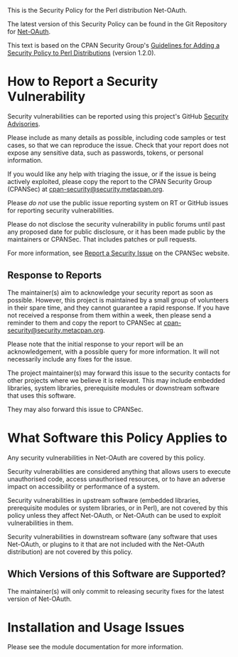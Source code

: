 This is the Security Policy for the Perl distribution Net-OAuth.

The latest version of this Security Policy can be found in the
Git Repository for [Net-OAuth](https://github.com/keeth/Net-OAuth).

This text is based on the CPAN Security Group's
[Guidelines for Adding a Security Policy to Perl Distributions](https://security.metacpan.org/docs/guides/security-policy-for-authors.html)
(version 1.2.0).

# How to Report a Security Vulnerability

Security vulnerabilities can be reported using this project's GitHub
[Security Advisories](https://github.com/keeth/Net-OAuth/security/advisories).

Please include as many details as possible, including code samples
or test cases, so that we can reproduce the issue.  Check that your
report does not expose any sensitive data, such as passwords,
tokens, or personal information.

If you would like any help with triaging the issue, or if the issue
is being actively exploited, please copy the report to the CPAN
Security Group (CPANSec) at <cpan-security@security.metacpan.org>.

Please *do not* use the public issue reporting system on RT or
GitHub issues for reporting security vulnerabilities.

Please do not disclose the security vulnerability in public forums
until past any proposed date for public disclosure, or it has been
made public by the maintainers or CPANSec.  That includes patches or
pull requests.

For more information, see
[Report a Security Issue](https://security.metacpan.org/docs/report.html)
on the CPANSec website.

## Response to Reports

The maintainer(s) aim to acknowledge your security report as soon as
possible.  However, this project is maintained by a small group of
volunteers in their spare time, and they cannot guarantee a rapid
response.  If you have not received a response from them within a
week, then please send a reminder to them and copy the report to
CPANSec at <cpan-security@security.metacpan.org>.

Please note that the initial response to your report will be an
acknowledgement, with a possible query for more information.  It
will not necessarily include any fixes for the issue.

The project maintainer(s) may forward this issue to the security
contacts for other projects where we believe it is relevant.  This
may include embedded libraries, system libraries, prerequisite
modules or downstream software that uses this software.

They may also forward this issue to CPANSec.

# What Software this Policy Applies to

Any security vulnerabilities in Net-OAuth are covered by this policy.

Security vulnerabilities are considered anything that allows users
to execute unauthorised code, access unauthorised resources, or to
have an adverse impact on accessibility or performance of a system.

Security vulnerabilities in upstream software (embedded libraries,
prerequisite modules or system libraries, or in Perl), are not covered
by this policy unless they affect Net-OAuth, or Net-OAuth can be used
to exploit vulnerabilities in them.

Security vulnerabilities in downstream software (any software that
uses Net-OAuth, or plugins to it that are not included
with the Net-OAuth distribution) are not covered by
this policy.

## Which Versions of this Software are Supported?

The maintainer(s) will only commit to releasing security fixes for the
latest version of Net-OAuth.

# Installation and Usage Issues

Please see the module documentation for more information.
